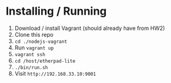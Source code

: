 # Installing / Running

1. Download / install Vagrant (should already have from HW2)
2. Clone this repo
3. `cd ./nodejs-vagrant`
4. Run `vagrant up`
5. `vagrant ssh`
6. `cd /host/etherpad-lite`
7. `./bin/run.sh`
8. Visit `http://192.168.33.10:9001`
